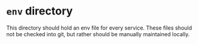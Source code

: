 # `env` directory

This directory should hold an env file for every service. These files should not
be checked into git, but rather should be manually maintained locally.
